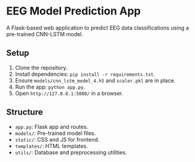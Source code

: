 # EEG Model Prediction App

A Flask-based web application to predict EEG data classifications using a pre-trained CNN-LSTM model.

## Setup
1. Clone the repository.
2. Install dependencies: `pip install -r requirements.txt`.
3. Ensure `models/cnn_lstm_model_4.h5` and `scaler.pkl` are in place.
4. Run the app: `python app.py`.
5. Open `http://127.0.0.1:5000/` in a browser.

## Structure
- `app.py`: Flask app and routes.
- `models/`: Pre-trained model files.
- `static/`: CSS and JS for frontend.
- `templates/`: HTML templates.
- `utils/`: Database and preprocessing utilities.